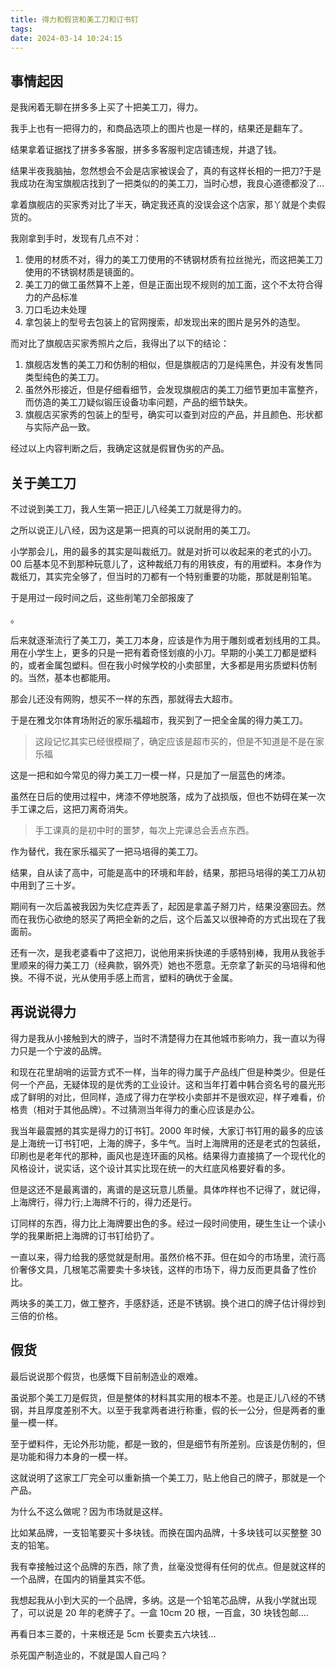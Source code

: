 ```yaml
---
title: 得力和假货和美工刀和订书钉
tags:
date: 2024-03-14 10:24:15
---
```


## 事情起因

是我闲着无聊在拼多多上买了十把美工刀，得力。

我手上也有一把得力的，和商品选项上的图片也是一样的，结果还是翻车了。

结果拿着证据找了拼多多客服，拼多多客服判定店铺违规，并退了钱。

结果半夜我脑抽，忽然想会不会是店家被误会了，真的有这样长相的一把刀?于是我成功在淘宝旗舰店找到了一把类似的的美工刀，当时心想，我良心道德都没了…

拿着旗舰店的买家秀对比了半天，确定我还真的没误会这个店家，那丫就是个卖假货的。

我刚拿到手时，发现有几点不对：

1. 使用的材质不对，得力的美工刀使用的不锈钢材质有拉丝抛光，而这把美工刀使用的不锈钢材质是镜面的。
2. 美工刀的做工虽然算不上差，但是正面出现不规则的加工面，这个不太符合得力的产品标准
3. 刀口毛边未处理
4. 拿包装上的型号去包装上的官网搜索，却发现出来的图片是另外的造型。



而对比了旗舰店买家秀照片之后，我得出了以下的结论：

1. 旗舰店发售的美工刀和仿制的相似，但是旗舰店的刀是纯黑色，并没有发售同类型纯色的美工刀。
2. 虽然外形接近，但是仔细看细节，会发现旗舰店的美工刀细节更加丰富整齐，而仿造的美工刀疑似锻压设备功率问题，产品的细节缺失。
3. 旗舰店买家秀的包装上的型号，确实可以查到对应的产品，并且颜色、形状都与实际产品一致。

经过以上内容判断之后，我确定这就是假冒伪劣的产品。



## 关于美工刀

不过说到美工刀，我人生第一把正儿八经美工刀就是得力的。

之所以说正儿八经，因为这是第一把真的可以说耐用的美工刀。

小学那会儿，用的最多的其实是叫裁纸刀。就是对折可以收起来的老式的小刀。00 后基本见不到那种玩意儿了，这种裁纸刀有的用铁皮，有的用塑料。本身作为裁纸刀，其实完全够了，但当时的刀都有一个特别重要的功能，那就是削铅笔。

于是用过一段时间之后，这些削笔刀全部报废了

。

后来就逐渐流行了美工刀，美工刀本身，应该是作为用于雕刻或者划线用的工具。用在小学生上，更多的只是一把有着奇怪划痕的小刀。早期的小美工刀都是塑料的，或者金属包塑料。但在我小时候学校的小卖部里，大多都是用劣质塑料仿制的。当然，基本也都能用。

那会儿还没有网购，想买不一样的东西，那就得去大超市。

于是在雅戈尔体育场附近的家乐福超市，我买到了一把全金属的得力美工刀。

> 这段记忆其实已经很模糊了，确定应该是超市买的，但是不知道是不是在家乐福



这是一把和如今常见的得力美工刀一模一样，只是加了一层蓝色的烤漆。

虽然在日后的使用过程中，烤漆不停地脱落，成为了战损版，但也不妨碍在某一次手工课之后，这把刀离奇消失。

> 手工课真的是初中时的噩梦，每次上完课总会丢点东西。



作为替代，我在家乐福买了一把马培得的美工刀。

结果，自从读了高中，可能是高中的环境和年龄，结果，那把马培得的美工刀从初中用到了三十岁。

期间有一次后盖被我因为失忆症弄丢了，起因是拿盖子掰刀片，结果没塞回去。然而在我伤心欲绝的怒买了两把全新的之后，这个后盖又以很神奇的方式出现在了我面前。

还有一次，是我老婆看中了这把刀，说他用来拆快递的手感特别棒，我用从我爸手里顺来的得力美工刀（经典款，钢外壳）她也不愿意。无奈拿了新买的马培得和他换。不得不说，光从使用手感上而言，塑料的确优于金属。



## 再说说得力

得力是我从小接触到大的牌子，当时不清楚得力在其他城市影响力，我一直以为得力只是一个宁波的品牌。

和现在花里胡哨的运营方式不一样，当年的得力属于产品线广但是种类少。但是任何一个产品，无疑体现的是优秀的工业设计。这和当年打着中韩合资名号的晨光形成了鲜明的对比，但同样，造成了得力在学校小卖部并不是很欢迎，样子难看，价格贵（相对于其他品牌）。不过猜测当年得力的重心应该是办公。

我当年最震撼的其实是得力的订书钉。2000 年时候，大家订书钉用的最多的应该是上海统一订书钉吧，上海的牌子，多牛气。当时上海牌用的还是老式的包装纸，印刷也是老年代的那种，画风也是连环画的风格。结果得力直接搞了一个现代化的风格设计，说实话，这个设计其实比现在统一的大红底风格要好看的多。

但是这还不是最离谱的，离谱的是这玩意儿质量。具体咋样也不记得了，就记得，上海牌行，得力行;上海牌不行的，得力还是行。

订同样的东西，得力比上海牌要出色的多。经过一段时间使用，硬生生让一个读小学的我果断把上海牌的订书钉给扔了。

一直以来，得力给我的感觉就是耐用。虽然价格不菲。但在如今的市场里，流行高价奢侈文具，几根笔芯需要卖十多块钱，这样的市场下，得力反而更具备了性价比。

两块多的美工刀，做工整齐，手感舒适，还是不锈钢。换个进口的牌子估计得炒到 三倍的价格。



## 假货

最后说说那个假货，也感慨下目前制造业的艰难。

虽说那个美工刀是假货，但是整体的材料其实用的根本不差。也是正儿八经的不锈钢，并且厚度差别不大。以至于我拿两者进行称重，假的长一公分，但是两者的重量一模一样。

至于塑料件，无论外形功能，都是一致的，但是细节有所差别。应该是仿制的，但是功能和得力本身的一模一样。

这就说明了这家工厂完全可以重新搞一个美工刀，贴上他自己的牌子，那就是一个产品。

为什么不这么做呢？因为市场就是这样。



比如某品牌，一支铅笔要买十多块钱。而换在国内品牌，十多块钱可以买整整 30 支的铅笔。

我有幸接触过这个品牌的东西，除了贵，丝毫没觉得有任何的优点。但是就这样的一个品牌，在国内的销量其实不低。



我想起我从小到大买的一个品牌，多纳。这是一个铅笔芯品牌，从我小学就出现了，可以说是 20 年的老牌子了。一盒 10cm 20 根，一百盒，30 块钱包邮....



再看日本三菱的，十来根还是 5cm 长要卖五六块钱...



杀死国产制造业的，不就是国人自己吗？